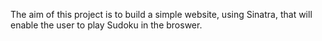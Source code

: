 The aim of this project is to build a simple website, using Sinatra, that will enable the user to play Sudoku in the broswer.